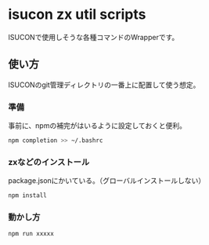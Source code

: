 
# isucon zx util scripts

ISUCONで使用しそうな各種コマンドのWrapperです。

## 使い方

ISUCONのgit管理ディレクトリの一番上に配置して使う想定。

### 準備

事前に、npmの補完がはいるように設定しておくと便利。

```sh
npm completion >> ~/.bashrc
```

### zxなどのインストール

package.jsonにかいている。（グローバルインストールしない）

```sh
npm install
```


### 動かし方

```sh
npm run xxxxx
```


